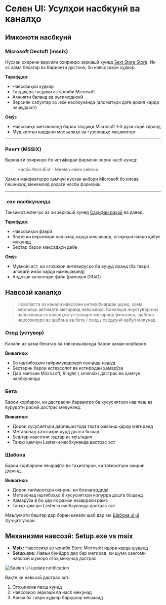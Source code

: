 # Селен UI: Усулҳои насбкунӣ ва каналҳо

## Имконоти насбкунӣ

### Microsoft Dectoft (mssix)

Нусхаи охирини версияи охиринро зеркашӣ кунед
[Sext Store Store](https://www.microsoft.com/store). Ин аз ҳама бехатар ва
Варианти дӯстона, бо навсозиҳои худкор.

**Тарафдор:**

- Навсозиҳои худкор
- Тасдиқ ва тасдиқи аз ҷониби Microsoft
- Амнияти баланд ва эътимоднокӣ
- Версияи сабуктар аз .exe насбкунанда (аломатҳои доғе дохил карда нашудааст)

**Омӯз**

- Навсозиҳо метавонанд барои тасдиқи Microsoft 1-3 рӯзи корӣ гиранд
- Мушкилтар кардани масъалаҳо ва гузоришҳо мушкилтар

---

### Рингт (MSSIX)

Варианти охиринро бо истифодаи фармони зерин насб кунед:

> Насби WorldEnt - Meelen.selen.selenui

Ҳамон манфиатҳоро ҳамчун нусхаи анбори Microsoft бо илова пешниҳод менамояд
роҳати насби фармоиш.

---

### .exe насбкунанда

Танзимот.exter-ро аз он зеркашӣ кунед
[Саҳифаи раҳоӣ](https://github.com/eythaann/Seelen-UI/releases) ва давед.

**Тарафдор:**

- Навсозиҳои фаврӣ
- Вақте ки версияҳои нав озод карда мешаванд, огоҳиҳои навро қабул мекунад
- Беҳтар барои мақсадҳои дебе

**Омӯз**

- Мумкин аст, ки огоҳиҳои антивирусро ба вуҷуд оранд (ба таври иловагӣ имзо
  карда намешаванд)
- Андозаи калонтари файл (рамзҳои DRAG)

## Навсозӣ каналҳо

> Новобаста аз канали навсозии интихобкардаи шумо, ҳама версияҳо автоматӣ
> мегиранд навсозиҳо. Каналҳои ноустувор низ навсозиҳои аз каналҳои устуворро
> мегиранд (масалан, шабона навсозиҳоро аз шабона ва бета / озод / озодкунӣ
> қабул мекунад.

### Озод (устувор)

Канали аз ҳама бехатар ва тавсияшаванда барои ҳамаи корбарон.

**Вижагиҳо:**

- Бо иштибоҳҳои ғайримуқаррарӣ санҷида нашуд
- Беҳтарин барои истеҳсолот ва истифодаи ҳамарӯза
- Дар мағозаи Microsoft, Ringlet (.smensix) дастрас ва ҳамчун насбкунанда

### Бета

Барои корбарон, ки дастрасии барвақтро ба хусусиятҳои нав пеш аз вурудоти расмӣ
дастрас мекунанд.

**Вижагиҳо:**

- Дорои хусусиятҳои дарпешистода таҳти озмоиш қарор мегиранд
- Метавонад хатогиҳои хурд дошта бошад
- Бештар навсозии зудтар аз мӯътадил
- Танҳо ҳамчун Laster-и насбкунанда дастрас аст

### Шабона

Барои корбарони пешрафта ва таҳиягарон, ки тағиротҳои охирин доранд.

**Вижагиҳо:**

- Дорои тағйиротҳои охирин, ки бознагардида
- Метавонад иштибоҳҳо ё хусусиятҳои нопурра дошта бошанд
- Ҳамарӯза ё бо ҳар як рамзи назарраси рамз
- Танҳо ҳамчун Laster-и насбкунанда дастрас аст

Маълумоти бештар дар бораи канали шаб дар мо
[Шабона ui ui](https://seelen.io/blog/nightly) Ҳуҷҷатгузорӣ.

## Механизми навсозӣ: Setup.exe vs msix

- **Msix:** Навсозиҳо аз ҷониби Store Microsoft идора карда шуданд
- **Setup.exe:** Навъи бунёдро дар бар мегирад, ки шумо ҳангоми навсозӣ шуморо
  огоҳ мекунад дастрас

![Seelen UI update notification](https://github.com/Seelen-Inc/slu-blog/blob/master/blog/seelen-ui-distribution-channels/image.png?raw=true)

Вақте ки навсозӣ дастрас аст:

1. Огоҳинома пахш кунед
2. Навсозиро зеркашӣ ва насб мекунад
3. Ариза ба таври худкор барқарор мешавад
